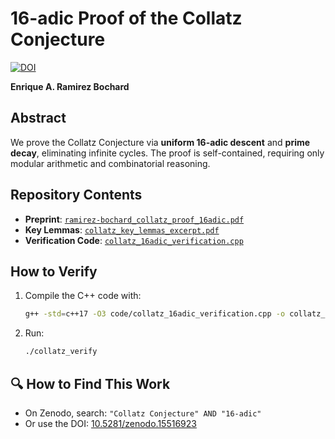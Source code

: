 # 16-adic Proof of the Collatz Conjecture  
[![DOI](https://zenodo.org/badge/DOI/10.5281/zenodo.15516923.svg)](https://doi.org/10.5281/zenodo.15516923)  

**Enrique A. Ramirez Bochard**  

## Abstract  
We prove the Collatz Conjecture via **uniform 16-adic descent** and **prime decay**, eliminating infinite cycles. 
The proof is self-contained, requiring only modular arithmetic and combinatorial reasoning. 

## Repository Contents
- **Preprint**: [`ramirez-bochard_collatz_proof_16adic.pdf`](docs/ramirez-bochard_collatz_proof_16adic_2025_05_26.pdf)  
- **Key Lemmas**: [`collatz_key_lemmas_excerpt.pdf`](docs/collatz_key_lemmas_excerpt.pdf)  
- **Verification Code**: [`collatz_16adic_verification.cpp`](code/collatz_16adic_verification.cpp)  

## How to Verify  
1. Compile the C++ code with:  
   ```bash
   g++ -std=c++17 -O3 code/collatz_16adic_verification.cpp -o collatz_verify
   ```  
2. Run:  
   ```bash
   ./collatz_verify
   ```  
## 🔍 How to Find This Work  
- On Zenodo, search: `"Collatz Conjecture" AND "16-adic"`  
- Or use the DOI: [10.5281/zenodo.15516923](https://doi.org/10.5281/zenodo.15516923)  
